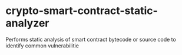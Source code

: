 # crypto-smart-contract-static-analyzer
Performs static analysis of smart contract bytecode or source code to identify common vulnerabilitie
